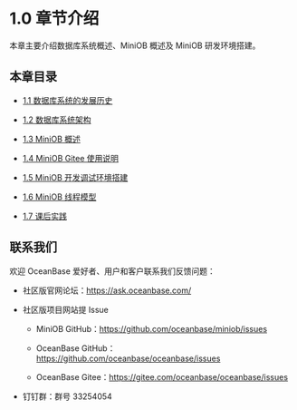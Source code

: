 # 1.0 章节介绍

本章主要介绍数据库系统概述、MiniOB 概述及 MiniOB 研发环境搭建。

## 本章目录

- [1.1 数据库系统的发展历史](2.development-of-database-system.md)
  
- [1.2 数据库系统架构](3.database-system-architecture.md)

- [1.3 MiniOB 概述](4.miniob-overview.md)

- [1.4 MiniOB Gitee 使用说明](5.miniob-github-gitee-instructions.md)

- [1.5 MiniOB 开发调试环境搭建](6.miniob-debug-environment-setup.md)

- [1.6 MiniOB 线程模型](7.miniob-thread-model.md)

- [1.7 课后实践](8.homework.md)

## 联系我们

欢迎 OceanBase 爱好者、用户和客户联系我们反馈问题：

- 社区版官网论坛：<https://ask.oceanbase.com/>

- 社区版项目网站提 Issue

  - MiniOB GitHub：<https://github.com/oceanbase/miniob/issues>

  - OceanBase GitHub：<https://github.com/oceanbase/oceanbase/issues>

  - OceanBase Gitee：<https://gitee.com/oceanbase/oceanbase/issues>

- 钉钉群：群号 33254054

